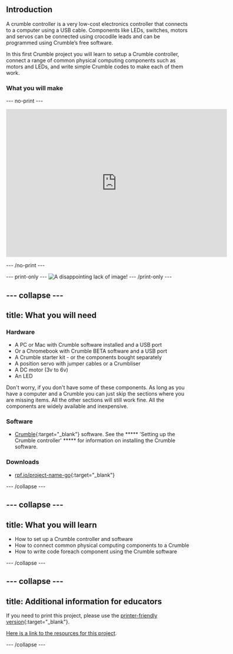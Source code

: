 ## Introduction

A crumble controller is a very low-cost electronics controller that connects to a computer using a USB cable. Components like LEDs, switches, motors and servos can be connected using crocodile leads and can be programmed using Crumble’s free software.

In this first Crumble project you will learn to setup a Crumble controller, connect a range of common physical computing components such as motors and LEDs, and write simple Crumble codes to make each of them work.

### What you will make

--- no-print ---


<div class="scratch-preview">
  <iframe allowtransparency="true" width="600" height="402" src="https://scratch.mit.edu/projects/embed/293810915/?autostart=false" frameborder="0"></iframe>
</div>

--- /no-print ---

--- print-only ---
![A disappointing lack of image!](images/noImageHereYet.png)
--- /print-only ---

--- collapse ---
---
title: What you will need
---
### Hardware

+ A PC or Mac with Crumble software installed and a USB port
+ Or a Chromebook with Crumble BETA software and a USB port
+ A Crumble starter kit - or the components bought separately
+ A position servo with jumper cables or a Crumbliser
+ A DC motor (3v to 6v)
+ An LED

Don't worry, if you don't have some of these components. As long as you have a computer and a Crumble you can just skip the sections where you are missing items. All the other sections will still work fine. All the components are widely available and inexpensive.

### Software

+ [Crumble](https://redfernelectronics.co.uk/crumble-software/){:target="_blank"} software. See the ***** 'Setting up the Crumble controller' ***** for information on installing the Crumble software. 

### Downloads

+ [rpf.io/project-name-go](http://rpf.io/project-name-go){:target="_blank"}

--- /collapse ---

--- collapse ---
---
title: What you will learn
---

+ How to set up a Crumble controller and software
+ How to connect common physical computing components to a Crumble
+ How to write code foreach component using the Crumble software

--- /collapse ---

--- collapse ---
---
title: Additional information for educators
---

If you need to print this project, please use the [printer-friendly version](https://projects.raspberrypi.org/en/projects/project-name/print){:target="_blank"}.

[Here is a link to the resources for this project](http://rpf.io/project-name-go).

--- /collapse ---

